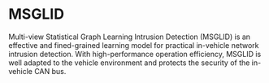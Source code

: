 # MSGLID
Multi-view Statistical Graph Learning Intrusion Detection (MSGLID) is an effective and fined-grained learning model for practical in-vehicle network intrusion detection. With high-performance operation efficiency, MSGLID is well adapted to the vehicle environment and protects the security of the in-vehicle CAN bus.
